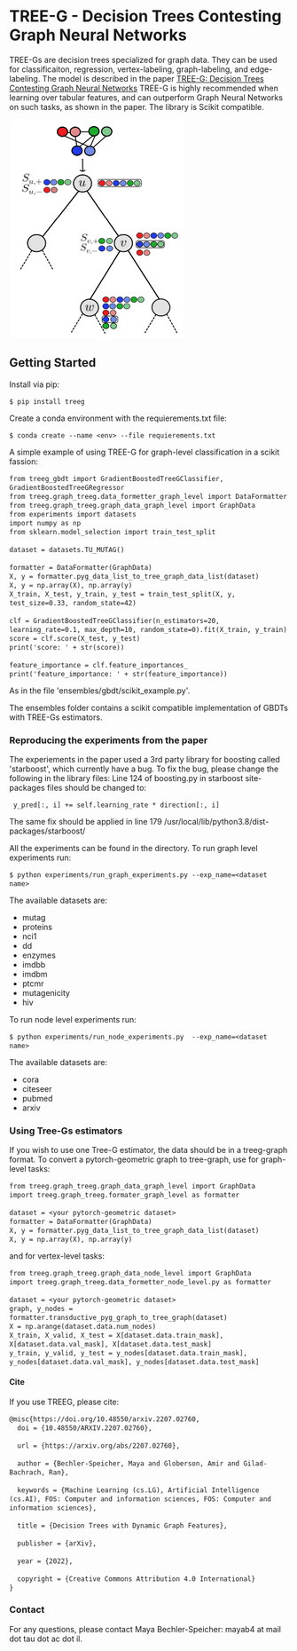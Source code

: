 # TREE-G - Decision Trees Contesting Graph Neural Networks
TREE-Gs are decision trees specialized for graph data. They can be used for classificaiton, regression, vertex-labeling, graph-labeling, and edge-labeling.
The model is described in the paper [TREE-G: Decision Trees Contesting Graph Neural Networks](https://arxiv.org/abs/2207.02760)
TREE-G is highly recommended when learning over tabular features, and can outperform Graph Neural Networks on such tasks, as shown in the paper.
The library is Scikit compatible.

![Screenshot](attention.png)

## Getting Started
Install via pip:
```
$ pip install treeg
```

Create a conda environment with the requierements.txt file:
```
$ conda create --name <env> --file requierements.txt
```

A simple example of using TREE-G for graph-level classification in a scikit fassion:
```
from treeg_gbdt import GradientBoostedTreeGClassifier, GradientBoostedTreeGRegressor
from treeg.graph_treeg.data_formetter_graph_level import DataFormatter
from treeg.graph_treeg.graph_data_graph_level import GraphData
from experiments import datasets
import numpy as np
from sklearn.model_selection import train_test_split

dataset = datasets.TU_MUTAG()

formatter = DataFormatter(GraphData)
X, y = formatter.pyg_data_list_to_tree_graph_data_list(dataset)
X, y = np.array(X), np.array(y)
X_train, X_test, y_train, y_test = train_test_split(X, y, test_size=0.33, random_state=42)

clf = GradientBoostedTreeGClassifier(n_estimators=20, learning_rate=0.1, max_depth=10, random_state=0).fit(X_train, y_train)
score = clf.score(X_test, y_test)
print('score: ' + str(score))

feature_importance = clf.feature_importances_
print('feature_importance: ' + str(feature_importance))
```

As in the file 'ensembles/gbdt/scikit_example.py'.

The ensembles folder contains a scikit compatible implementation of GBDTs with TREE-Gs estimators.



### Reproducing the experiments from the paper
The experiements in the paper used a  3rd party library for boosting called 'starboost', which currently have a bug.
To fix the bug, please change the following in the library files:
Line 124 of boosting.py in starboost site-packages files should be changed to: 
```
 y_pred[:, i] += self.learning_rate * direction[:, i]  
```
The same fix should be applied in line 179
/usr/local/lib/python3.8/dist-packages/starboost/


All the experiments can be found in the directory. 
To run graph level experiments run:
```
$ python experiments/run_graph_experiments.py --exp_name=<dataset name>
```
The available datasets are:
* mutag
* proteins
* nci1
* dd
* enzymes
* imdbb
* imdbm
* ptcmr
* mutagenicity
* hiv

To run node level experiments run:
```
$ python experiments/run_node_experiments.py  --exp_name=<dataset name>
```
The available datasets are:
* cora
* citeseer
* pubmed
* arxiv

### Using Tree-Gs estimators
If you wish to use one Tree-G estimator, the data should be in a treeg-graph format.
To convert a pytorch-geometric graph to tree-graph, use for graph-level tasks:
```
from treeg.graph_treeg.graph_data_graph_level import GraphData
import treeg.graph_treeg.formater_graph_level as formatter

dataset = <your pytorch-geometric dataset>
formatter = DataFormatter(GraphData)
X, y = formatter.pyg_data_list_to_tree_graph_data_list(dataset)
X, y = np.array(X), np.array(y)
```

and for vertex-level tasks:
```
from treeg.graph_treeg.graph_data_node_level import GraphData
import treeg.graph_treeg.data_formetter_node_level.py as formatter

dataset = <your pytorch-geometric dataset>
graph, y_nodes = formatter.transductive_pyg_graph_to_tree_graph(dataset)
X = np.arange(dataset.data.num_nodes)
X_train, X_valid, X_test = X[dataset.data.train_mask], X[dataset.data.val_mask], X[dataset.data.test_mask]
y_train, y_valid, y_test = y_nodes[dataset.data.train_mask], y_nodes[dataset.data.val_mask], y_nodes[dataset.data.test_mask]
```

#### Cite
If you use TREEG, please cite:
```
@misc{https://doi.org/10.48550/arxiv.2207.02760,
  doi = {10.48550/ARXIV.2207.02760},
  
  url = {https://arxiv.org/abs/2207.02760},
  
  author = {Bechler-Speicher, Maya and Globerson, Amir and Gilad-Bachrach, Ran},
  
  keywords = {Machine Learning (cs.LG), Artificial Intelligence (cs.AI), FOS: Computer and information sciences, FOS: Computer and information sciences},
  
  title = {Decision Trees with Dynamic Graph Features},
  
  publisher = {arXiv},
  
  year = {2022},
  
  copyright = {Creative Commons Attribution 4.0 International}
}
```

### Contact
For any questions, please contact Maya Bechler-Speicher: mayab4 at mail dot tau dot ac dot il.
